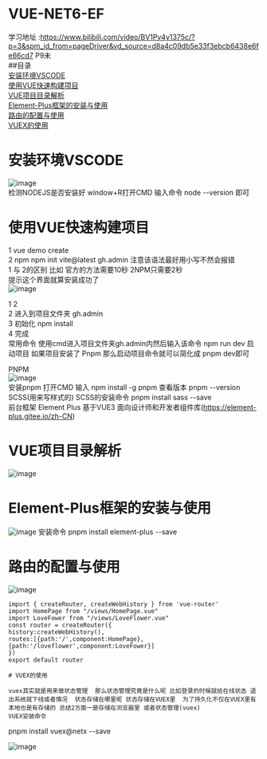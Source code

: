# VUE-NET6-EF  
学习地址 :https://www.bilibili.com/video/BV1Pv4y1375c/?p=3&spm_id_from=pageDriver&vd_source=d8a4c09db5e33f3ebcb6438e6fe66cd7  P9未  
##目录  
[安装环境VSCODE](#安装环境VSCODE)  
[使用VUE快速构建项目](#使用VUE快速构建项目)  
[VUE项目目录解析](#VUE项目目录解析)  
[Element-Plus框架的安装与使用](#Element-Plus框架的安装与使用)  
[路由的配置与使用](#路由的配置与使用)  
[VUEX的使用](#VUEX的使用)
# 安装环境VSCODE  
![image](https://user-images.githubusercontent.com/46043439/206680917-80774d0a-67f4-4263-b387-406380b5631c.png)  
 检测NODEJS是否安装好 window+R打开CMD 输入命令 node --version 即可
# 使用VUE快速构建项目
1 vue demo create   
2 npm npm init vite@latest gh.admin  注意该语法最好用小写不然会报错  
1 与 2的区别 比如 官方的方法需要10秒 2NPM只需要2秒   
提示这个界面就算安装成功了  
![image](https://user-images.githubusercontent.com/46043439/206691909-71178ea5-f751-41e5-ba85-dd25bdb1e3c7.png)  

1 2   
2 进入到项目文件夹 gh.admin  
3 初始化 npm install  
4 完成  
常用命令 使用cmd进入项目文件夹gh.admin内然后输入该命令   npm run dev 启动项目 如果项目安装了 Pnpm 那么启动项目命令就可以简化成 pnpm dev即可

PNPM  
![image](https://user-images.githubusercontent.com/46043439/206694840-6c022c0b-d0de-4fee-a950-ed7e212d40e3.png)  
安装pnpm 打开CMD 输入 npm install -g pnpm  查看版本  pnpm --version
SCSS(用来写样式的)  SCSS的安装命令 pnpm install sass --save  
前台框架
Element Plus 基于VUE3 面向设计师和开发者组件库(https://element-plus.gitee.io/zh-CN)  
# VUE项目目录解析
![image](https://user-images.githubusercontent.com/46043439/206694135-3e320e4c-e7df-460a-bf23-a4dbfacaa7cc.png)

# Element-Plus框架的安装与使用
![image](https://user-images.githubusercontent.com/46043439/206699533-464840bf-0e53-44d5-afba-31a026047567.png)
安装命令  pnpm install element-plus --save  
# 路由的配置与使用
![image](https://user-images.githubusercontent.com/46043439/206701686-93986a3f-d8f8-4e20-a722-d58c7d6d298f.png)   

```
import { createRouter, createWebHistory } from 'vue-router'
import HomePage from "/views/HomePage.vue"
import LoveFower from "/views/LoveFlower.vue"
const router = createRouter({
history:createWebHistory(),
routes:[{path:'/',component:HomePage},
{path:'/loveflower',component:LoveFower}]
})
export default router

# VUEX的使用  

vuex其实就是用来做状态管理  那么状态管理究竟是什么呢 比如登录的时候就给在线状态 退出系统就下线或者情况  状态存储在哪里呢 状态存储在VUEX里  为了持久化不仅在VUEX里有本地也是有存储的 总结2方面一是存储在浏览器里 或者状态管理(vuex)  
VUEX安装命令  

```  
pnpm install vuex@netx --save  

![image](https://user-images.githubusercontent.com/46043439/206839141-f367756e-0fe8-467d-b586-995a26ab4606.png)

